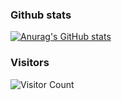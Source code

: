 ### Github stats
[![Anurag's GitHub stats](https://github-readme-stats.vercel.app/api?username=Pa55w0rd&count_private=true&show_icons=true&theme=radical)](https://github.com/anuraghazra/github-readme-stats)

### Visitors
![Visitor Count](https://profile-counter.glitch.me/Pa55w0rd/count.svg)

